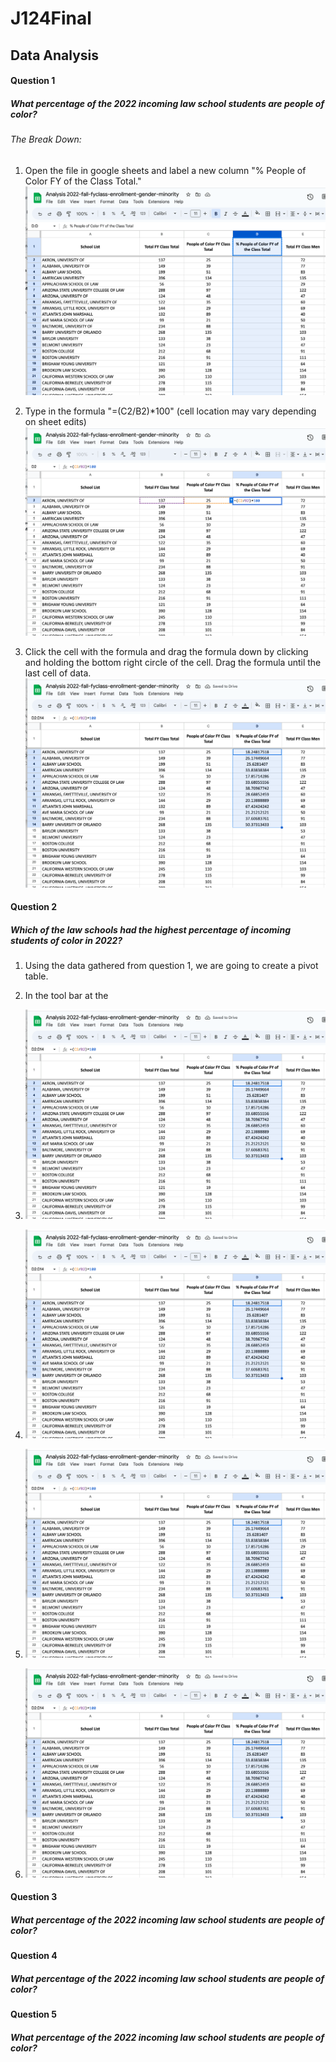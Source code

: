 # J124Final

## Data Analysis 

#### Question 1 
##### *What percentage of the 2022 incoming law school students are people of color?*

###### The Break Down: 

1. Open the file in google sheets and label a new column "% People of Color FY of the Class Total."
![adding column on google sheets](addedcolumn.png)

2. Type in the formula "=(C2/B2)*100" (cell location may vary depending on sheet edits)
![adding a formula on google sheets](formula.png)

3. Click the cell with the formula and drag the formula down by clicking and holding the bottom right circle of the cell. Drag the formula until the last cell of data.
![dragging a formula on google sheets](dragforumla.png)

#### Question 2
##### *Which of the law schools had the highest percentage of incoming students of color in 2022?*

1. Using the data gathered from question 1, we are going to create a pivot table.
2. In the tool bar at the

3. ![Pivot table location in google sheets](dragforumla.png)
4. ![Pivot table range](dragforumla.png)
5. ![Pivot table after filters](dragforumla.png)
6. ![Sorting the pivot table](dragforumla.png)



#### Question 3
##### *What percentage of the 2022 incoming law school students are people of color?*





#### Question 4
##### *What percentage of the 2022 incoming law school students are people of color?*




#### Question 5
##### *What percentage of the 2022 incoming law school students are people of color?*
